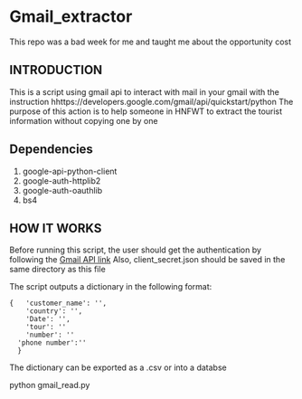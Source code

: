 # Gmail_extractor
This repo was a bad week for me and taught me about the opportunity cost
## INTRODUCTION
This is a script using gmail api to interact with mail in your gmail with the instruction hhttps://developers.google.com/gmail/api/quickstart/python
The purpose of this action is to help someone in HNFWT to extract the tourist information without copying one by one
## Dependencies
1. google-api-python-client 
2. google-auth-httplib2 
3. google-auth-oauthlib
4. bs4
## HOW IT WORKS
Before running this script, the user should get the authentication by following 
the [Gmail API link](https://developers.google.com/gmail/api/quickstart/python)
Also, client_secret.json should be saved in the same directory as this file


The script outputs a dictionary in the following format:

```
{	'customer_name': '', 
	'country': '', 
	'Date': '', 
	'tour': ''
	'number': ''
  'phone number':''
  }
  ```



The dictionary can be exported as a .csv or into a databse

  python gmail_read.py
